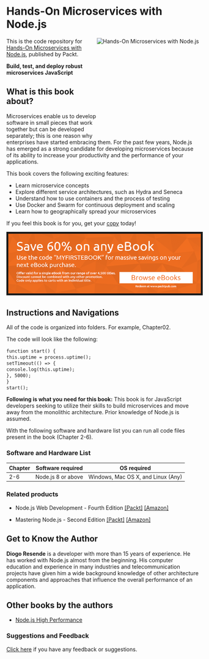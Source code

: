 # Hands-On Microservices with Node.js

<a href="https://www.packtpub.com/web-development/developing-microservices-nodejs?utm_source=GitHub&utm_medium=repository&utm_campaign=978-1-78862-021-5"><img src="https://www.packtpub.com/sites/default/files/7406OS_.jpg" alt="Hands-On Microservices with Node.js" height="256px" align="right"></a>

This is the code repository for [Hands-On Microservices with Node.js](https://www.packtpub.com/web-development/developing-microservices-nodejs?utm_source=GitHub&utm_medium=repository&utm_campaign=978-1-78862-021-5), published by Packt.

**Build, test, and deploy robust microservices JavaScript**

## What is this book about?
Microservices enable us to develop software in small pieces that work together but can be developed separately; this is one reason why enterprises have started embracing them. For the past few years, Node.js has emerged as a strong candidate for developing microservices because of its ability to increase your productivity and the performance of your applications.

This book covers the following exciting features: 
* Learn microservice concepts
* Explore different service architectures, such as Hydra and Seneca
* Understand how to use containers and the process of testing
* Use Docker and Swarm for continuous deployment and scaling
* Learn how to geographically spread your microservices

If you feel this book is for you, get your [copy](https://www.amazon.com/dp/1788620216) today!

<a href="https://www.packtpub.com/?utm_source=github&utm_medium=banner&utm_campaign=GitHubBanner"><img src="https://raw.githubusercontent.com/PacktPublishing/GitHub/master/GitHub.png" 
alt="https://www.packtpub.com/" border="5" /></a>


## Instructions and Navigations
All of the code is organized into folders. For example, Chapter02.

The code will look like the following:
```
function start() {
this.uptime = process.uptime();
setTimeout(() => {
console.log(this.uptime);
}, 5000);
}
start();
```

**Following is what you need for this book:**
This book is for JavaScript developers seeking to utilize their skills to build microservices and move away from the monolithic architecture. Prior knowledge of Node.js is assumed.

With the following software and hardware list you can run all code files present in the book (Chapter 2-6).

### Software and Hardware List

| Chapter  | Software required                   | OS required                        |
| -------- | ------------------------------------| -----------------------------------|
| 2-6      |Node.js 8 or above                   | Windows, Mac OS X, and Linux (Any) |


### Related products
* Node.js Web Development - Fourth Edition [[Packt]](https://www.packtpub.com/web-development/nodejs-web-development-fourth-edition?utm_source=GitHub&utm_medium=repository&utm_campaign=9781788626859) [[Amazon]](https://www.amazon.com/dp/1788626850)

* Mastering Node.js - Second Edition [[Packt]](https://www.packtpub.com/web-development/mastering-nodejs-second-edition?utm_source=GitHub&utm_medium=repository&utm_campaign=9781785888960) [[Amazon]](https://www.amazon.com/dp/178588896X)

## Get to Know the Author
**Diogo Resende**
is a developer with more than 15 years of experience. He has worked with
Node.js almost from the beginning. His computer education and experience in many
industries and telecommunication projects have given him a wide background knowledge
of other architecture components and approaches that influence the overall performance of
an application.


## Other books by the authors
* [Node.js High Performance](https://www.packtpub.com/web-development/nodejs-high-performance?utm_source=GitHub&utm_medium=repository&utm_campaign=9781785286148)

### Suggestions and Feedback
[Click here](https://docs.google.com/forms/d/e/1FAIpQLSdy7dATC6QmEL81FIUuymZ0Wy9vH1jHkvpY57OiMeKGqib_Ow/viewform) if you have any feedback or suggestions.
